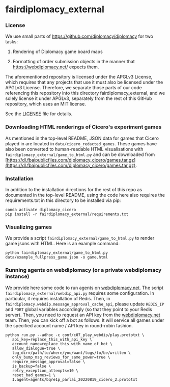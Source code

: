 # fairdiplomacy_external

### License

We use small parts of https://github.com/diplomacy/diplomacy for two tasks:

1) Rendering of Diplomacy game board maps

2) Formatting of order submission objects in the manner that https://webdiplomacy.net/ expects them.

The aforementioned repository is licensed under the APGLv3 License, which requires that any projects that use it must also be licensed under the APGLv3 License. Therefore, we separate those parts of our code referencing this repository into this directory fairdiplomacy_external, and we solely license it under APGLv3, separately from the rest of this GitHub repository, which uses an MIT license.

See the [LICENSE](LICENSE) file for details.

### Downloading HTML renderings of Cicero's experiment games

As mentioned in the top-level README, JSON data for games that Cicero played in are located in `data/cicero_redacted_games`. These games have also been converted to human-readable HTML visualisations with `fairdiplomacy_external/game_to_html.py` and can be downloaded from [https://dl.fbaipublicfiles.com/diplomacy_cicero/games.tar.gz](https://dl.fbaipublicfiles.com/diplomacy_cicero/games.tar.gz).

### Installation
In addition to the installation directions for the rest of this repo as documented in the top-level README, using the code here also requires the requirements.txt in this directory to be installed via pip:

```
conda activate diplomacy_cicero
pip install -r fairdiplomacy_external/requirements.txt
```

### Visualizing games
We provide a script `fairdiplomacy_external/game_to_html.py` to render game jsons with HTML. Here is an example command:

`python fairdiplomacy_external/game_to_html.py data/example_fullpress_game.json -o game.html`

### Running agents on webdiplomacy (or a private webdiplomacy instance)
We provide here some code to run agents on [webdiplomacy.net](webdiplomacy.net). The script `fairdiplomacy_external/webdip_api.py` requires some configuration. In particular, it requires installation of Redis. Then, in `fairdiplomacy.webdip.message_approval_cache_api`, please update `REDIS_IP` and `PORT` global variables accordingly (so that they point to your Redis server). Then, you need to request an API key from the [webdiplomacy.net](webdiplomacy.net) team. Then, you can kick off a bot as follows. It will service all games under the specified account name / API key in round-robin fashion.

```
python run.py --adhoc -c conf/c07_play_webdip/play.prototxt \
   api_key=replace_this_with_api_key \
   account_name=replace_this_with_name_of_bot \
   allow_dialogue=true \
   log_dir=/path/to/where/you/want/logs/to/be/written \
   only_bump_msg_reviews_for_same_power=true \
   require_message_approval=false \
   is_backup=false \
   retry_exception_attempts=10 \
   reset_bad_games=1 \
   I.agent=agents/bqre1p_parlai_20220819_cicero_2.prototxt
```

